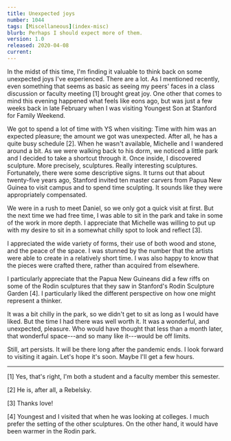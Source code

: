 ```yaml
---
title: Unexpected joys
number: 1044
tags: [Miscellaneous](index-misc)
blurb: Perhaps I should expect more of them.
version: 1.0
released: 2020-04-08
current: 
---
```

In the midst of this time, I'm finding it valuable to think back
on some unexpected joys I've experienced.  There are a lot.  As I
mentioned recently, even something that seems as basic as seeing
my peers' faces in a class discussion or faculty meeting [1] brought
great joy.  One other that comes to mind this evening happened what
feels like eons ago, but was just a few weeks back in late February
when I was visiting Youngest Son at Stanford for Family Weekend.

We got to spend a lot of time with YS when visiting: Time with him was an
expected pleasure; the amount we got was unexpected.  After all, he has
a quite busy schedule [2].  When he wasn't available, Michelle and
I wandered around a bit.  As we were walking back to his dorm, we
noticed a little park and I decided to take a shortcut through it.
Once inside, I discovered sculpture.  More precisely, sculptures.
Really interesting sculptures.  Fortunately, there were some
descriptive signs.  It turns out that about twenty-five years ago,
Stanford invited ten master carvers from Papua New Guinea to visit
campus and to spend time sculpting.  It sounds like they were
appropriately compensated.

We were in a rush to meet Daniel, so we only got a quick visit at first.
But the next time we had free time, I was able to sit in the park and
take in some of the work in more depth.  I appreciate that Michelle
was willing to put up with my desire to sit in a somewhat chilly spot
to look and reflect [3].

I appreciated the wide variety of forms, their use of both wood and
stone, and the peace of the space.  I was stunned by the number
that the artists were able to create in a relatively short time.
I was also happy to know that the pieces were crafted there, rather
than acquired from elsewhere.

I particularly appreciate that the Papua New Guineans did a few riffs
on some of the Rodin sculptures that they saw in Stanford's Rodin
Sculpture Garden [4].  I particularly liked the different perspective
on how one might represent a thinker.

It was a bit chilly in the park, so we didn't get to sit as long
as I would have liked.  But the time I had there was well worth it.
It was a wonderful, and unexpected, pleasure.  Who would have thought
that less than a month later, that wonderful space---and so many
like it---would be off limits.

Still, art persists.  It will be there long after the pandemic ends.
I look forward to visiting it again.  Let's hope it's soon.  Maybe
I'll get a few hours.

---

[1] Yes, that's right, I'm both a student and a faculty member this
semester.

[2] He is, after all, a Rebelsky.

[3] Thanks love!

[4] Youngest and I visited that when he was looking at colleges.  I much
prefer the setting of the other sculptures.  On the other hand, it would
have been warmer in the Rodin park.

